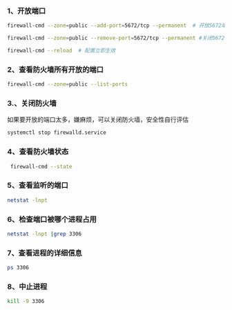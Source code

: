 ### 1、开放端口

```bash
firewall-cmd --zone=public --add-port=5672/tcp --permanent  # 开放5672端口

firewall-cmd --zone=public --remove-port=5672/tcp --permanent #关闭5672端口

firewall-cmd --reload  # 配置立即生效
```



### 2、查看防火墙所有开放的端口

```bash 
firewall-cmd --zone=public --list-ports
```



### 3.、关闭防火墙

如果要开放的端口太多，嫌麻烦，可以关闭防火墙，安全性自行评估

 ```bash
 systemctl stop firewalld.service
 ```



### 4、查看防火墙状态

 ```bash
  firewall-cmd --state
 ```



### 5、查看监听的端口

```bash
netstat -lnpt
```



### 6、检查端口被哪个进程占用

```bash
netstat -lnpt |grep 3306
```



### 7、查看进程的详细信息

```bash
ps 3306
```



### 8、中止进程

```bash
kill -9 3306
```

